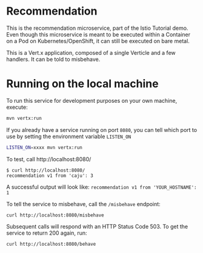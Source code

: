 Recommendation
==============

This is the recommendation microservice, part of the Istio Tutorial demo. Even though this microservice is meant to be executed within a Container on a Pod on Kubernetes/OpenShift, it can still be executed on bare metal.

This is a Vert.x application, composed of a single Verticle and a few handlers. It can be told to misbehave.

Running on the local machine
============================

To run this service for development purposes on your own machine, execute:

```bash
mvn vertx:run
```

If you already have a service running on port `8080`, you can tell which port to use by setting the environment variable
`LISTEN_ON`

```bash
LISTEN_ON=xxxx mvn vertx:run
```

To test, call http://localhost:8080/

```
$ curl http://localhost:8080/
recommendation v1 from 'caju': 3
```

A successful output will look like: `recommendation v1 from 'YOUR_HOSTNAME': 1`

To tell the service to misbehave, call the `/misbehave` endpoint:

```
curl http://localhost:8080/misbehave
```

Subsequent calls will respond with an HTTP Status Code 503. To get the service to return 200 again, run:

```
curl http://localhost:8080/behave
```
